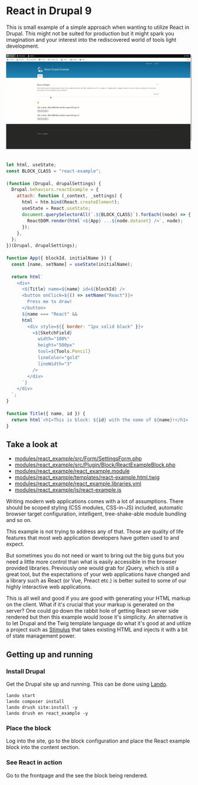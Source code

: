 # React in Drupal 9

This is small example of a simple approach when wanting to utilize React in Drupal.
This might not be suited for production but it might spark you imagination and your
interest into the rediscovered world of tools light development.

![React in Drupal example](https://raw.githubusercontent.com/reload/react-drupal-example/main/example_assets/react_in_drupal.gif)

```javascript

let html, useState;
const BLOCK_CLASS = "react-example";

(function (Drupal, drupalSettings) {
  Drupal.behaviors.reactExample = {
    attach: function (_context, _settings) {
      html = htm.bind(React.createElement);
      useState = React.useState;
      document.querySelectorAll(`.${BLOCK_CLASS}`).forEach((node) => {
        ReactDOM.render(html`<${App} ...${node.dataset} />`, node);
      });
    },
  };
})(Drupal, drupalSettings);

function App({ blockId, initialName }) {
  const [name, setName] = useState(initialName);

  return html`
    <div>
      <${Title} name=${name} id=${blockId} />
      <button onClick=${() => setName("React")}>
        Press me to draw!
      </button>
      ${name === "React" &&
      html`
        <div style=${{ border: "1px solid black" }}>
          <${SketchField}
            width="100%"
            height="500px"
            tool=${Tools.Pencil}
            lineColor="gold"
            lineWidth="3"
          />
        </div>
      `}
    </div>
  `;
}

function Title({ name, id }) {
  return html`<h1>This is block: ${id} with the name of ${name}!</h1> `;
}

```

## Take a look at

- [modules/react_example/src/Form/SettingsForm.php](web/modules/react_example/src/Form/SettingsForm.php)
- [modules/react_example/src/Plugin/Block/ReactExampleBlock.php](web/modules/react_example/src/Plugin/Block/ReactExampleBlock.php)
- [modules/react_example/react_example.module](web/modules/react_example/react_example.module)
- [modules/react_example/templates/react-example.html.twig](web/modules/react_example/templates/react-example.html.twig)
- [modules/react_example/react_example.libraries.yml](web/modules/react_example/react_example.libraries.yml)
- [modules/react_example/js/react-example.js](web/modules/react_example/js/react-example.js)

Writing modern web applications comes with a lot of assumptions.
There should be scoped styling (CSS modules, CSS-in-JS) included,
automatic browser target configuration, intelligent, tree-shake-able module
bundling and so on.

This example is not trying to address any of that. Those are quality of life
features that most web application developers have gotten used to and expect.

But sometimes you do not need or want to bring out the big guns but you need
a little more control than what is easily accessible in the browser provided
libraries. Previously one would grab for jQuery, which is still a great tool,
but the expectations of your web applications have changed and a library such as
React (or Vue, Preact etc.) is better suited to some of our highly interactive
web applications.

This is all well and good if you are good with generating your HTML markup on
the client. What if it's crucial that your markup is generated on the server?
One could go down the rabbit hole of getting React server side rendered but then
this example would loose it's simplicity.
An alternative is to let Drupal and the Twig template language do what it's
good at and utilize a project such as [Stimulus](https://stimulusjs.org/) that
takes existing HTML and injects it with a bit of state management power.

## Getting up and running

### Install Drupal
Get the Drupal site up and running. This can be done using [Lando](https://lando.dev).

```
lando start
lando composer install
lando drush site:install -y
lando drush en react_example -y
```

### Place the block

Log into the site, go to the block configuration and place the React example block into the content section.

### See React in action

Go to the frontpage and the see the block being rendered.
